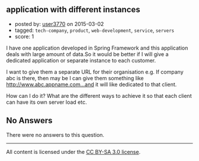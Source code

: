 ## application with different instances

- posted by: [user3770](https://stackexchange.com/users/5869587/user3770) on 2015-03-02
- tagged: `tech-company`, `product`, `web-development`, `service`, `servers`
- score: 1

<p>I have one application developed in Spring Framework and this application deals with large amount of data.So it would be better if I will give a dedicated application or separate instance to each customer.</p>

<p>I want to give them a separate URL for their organisation e.g. 
If company abc is there, then may be I can give them something like <a href="http://www.abc.appname.com...and" rel="nofollow">http://www.abc.appname.com...and</a> it will like dedicated to that client. </p>

<p>How can I do it? What are the different ways to achieve it so that each client can have its own server load etc.</p>


## No Answers

There were no answers to this question.


---

All content is licensed under the [CC BY-SA 3.0 license](https://creativecommons.org/licenses/by-sa/3.0/).
